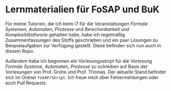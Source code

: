 # Lernmaterialien für FoSAP und BuK
Für meine Tutorien, die ich beim i7 für die Veranstaltungen *Formale Systemen,
Automaten, Prozesse* und *Berechenbarkeit und Komplexitätstheorie* gehalten 
habe, habe ich regelmäßig Zusammenfassungen des Stoffs geschrieben und ein paar
Lösungen zu Beispielaufgaben zur Verfügung gestellt. Diese befinden sich nun 
auch in diesem Repo.

Außerdem habe ich begonnen ein Vorlesungsskript für die Vorlesung *Formale
Systeme, Automaten, Prozesse* zu schreiben auf Basis der Vorlesungen von Prof.
Grohe und Prof. Thomas. Der aktuelle Stand befindet sich im Ordner 
`FoSAP/Skript`. Ich freue mich über Fehlermeldungen oder auch Pull Requests.
